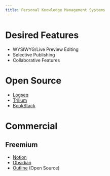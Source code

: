 ```yaml
---
title: Personal Knowledge Management Systems
---
```


# Desired Features
* WYSIWYG/Live Preview Editing
* Selective Publishing
* Collaborative Features

# Open Source
* [Logseq](https://logseq.com/)
* [Trilium](https://github.com/zadam/trilium)
* [BookStack](https://www.bookstackapp.com/)

# Commercial
## Freemium
* [Notion](https://www.notion.so/)
* [Obsidian](https://obsidian.md/)
* [Outline](https://www.getoutline.com/) (Open Source)